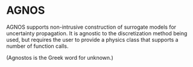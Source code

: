 AGNOS
=====

AGNOS supports non-intrusive construction of surrogate models for uncertainty
propagation. It is agnostic to the discretization method being used, but
requires the user to provide a physics class that supports a number of
function calls. 

(Agnostos is the Greek word for unknown.)


